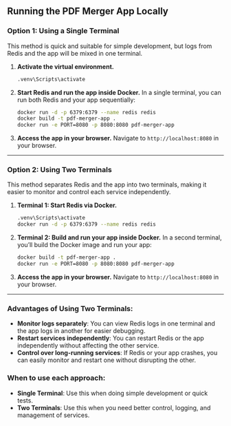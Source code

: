 ## **Running the PDF Merger App Locally**

### Option 1: Using a Single Terminal
This method is quick and suitable for simple development, but logs from Redis and the app will be mixed in one terminal.

1. **Activate the virtual environment.**
   ```bash
   .venv\Scripts\activate
   ```

2. **Start Redis and run the app inside Docker.**
   In a single terminal, you can run both Redis and your app sequentially:
   ```bash
   docker run -d -p 6379:6379 --name redis redis
   docker build -t pdf-merger-app .
   docker run -e PORT=8080 -p 8080:8080 pdf-merger-app
   ```

3. **Access the app in your browser.**
   Navigate to `http://localhost:8080` in your browser.

---

### Option 2: Using Two Terminals
This method separates Redis and the app into two terminals, making it easier to monitor and control each service independently.

1. **Terminal 1: Start Redis via Docker.**
   ```bash
   .venv\Scripts\activate
   docker run -d -p 6379:6379 --name redis redis
   ```

2. **Terminal 2: Build and run your app inside Docker.**
   In a second terminal, you’ll build the Docker image and run your app:
   ```bash
   docker build -t pdf-merger-app .
   docker run -e PORT=8080 -p 8080:8080 pdf-merger-app
   ```

3. **Access the app in your browser.**
   Navigate to `http://localhost:8080` in your browser.

---

### **Advantages of Using Two Terminals:**
- **Monitor logs separately**: You can view Redis logs in one terminal and the app logs in another for easier debugging.
- **Restart services independently**: You can restart Redis or the app independently without affecting the other service.
- **Control over long-running services**: If Redis or your app crashes, you can easily monitor and restart one without disrupting the other.

### **When to use each approach:**
- **Single Terminal**: Use this when doing simple development or quick tests.
- **Two Terminals**: Use this when you need better control, logging, and management of services.
